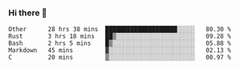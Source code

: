 ### Hi there 👋

<!--
**WShiBin/WShiBin** is a ✨ _special_ ✨ repository because its `README.md` (this file) appears on your GitHub profile.

Here are some ideas to get you started:

- 🔭 I’m currently working on ...
- 🌱 I’m currently learning ...
- 👯 I’m looking to collaborate on ...
- 🤔 I’m looking for help with ...
- 💬 Ask me about ...
- 📫 How to reach me: ...
- 😄 Pronouns: ...
- ⚡ Fun fact: ...
-->

<!--START_SECTION:waka-->
```text
Other      28 hrs 38 mins  ████████████████████░░░░░   80.30 % 
Rust       3 hrs 18 mins   ██▒░░░░░░░░░░░░░░░░░░░░░░   09.28 % 
Bash       2 hrs 5 mins    █▒░░░░░░░░░░░░░░░░░░░░░░░   05.88 % 
Markdown   45 mins         ▓░░░░░░░░░░░░░░░░░░░░░░░░   02.13 % 
C          20 mins         ▒░░░░░░░░░░░░░░░░░░░░░░░░   00.97 % 
```
<!--END_SECTION:waka-->
